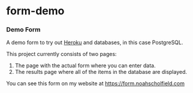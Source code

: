 # form-demo

### Demo Form

A demo form to try out [Heroku](https://heroku.com) and databases, in this case PostgreSQL.

This project currently consists of two pages:
1. The page with the actual form where you can enter data.
2. The results page where all of the items in the database are displayed.

You can see this form on my website at https://form.noahscholfield.com

